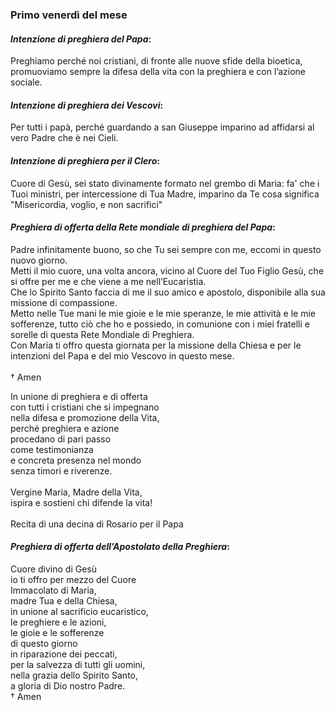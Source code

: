 
### Primo venerdì del mese

#### *Intenzione di preghiera del Papa*:
Preghiamo perché noi cristiani, di fronte alle nuove sfide della bioetica, promuoviamo sempre la difesa della vita con la preghiera e con l’azione sociale.

#### *Intenzione di preghiera dei Vescovi*:
Per tutti i papà, perché guardando a san Giuseppe imparino ad affidarsi al vero Padre che è nei Cieli.

#### *Intenzione di preghiera per il Clero*:
Cuore di Gesù, sei stato divinamente formato nel grembo di Maria: fa' che i Tuoi ministri, per intercessione di Tua Madre, imparino da Te cosa significa "Misericordia, voglio, e non sacrifici"

#### *Preghiera di offerta della Rete mondiale di preghiera del Papa*:
Padre infinitamente buono, so che Tu sei sempre con me, eccomi in questo nuovo giorno.<br>Metti il mio cuore, una volta ancora, vicino al Cuore del Tuo Figlio Gesù, che si offre per me e che viene a me nell’Eucaristia.<br>Che lo Spirito Santo faccia di me il suo amico e apostolo, disponibile alla sua missione di compassione.<br>Metto nelle Tue mani le mie gioie e le mie speranze, le mie attività e le mie sofferenze, tutto ciò che ho e possiedo, in comunione con i miei fratelli e sorelle di questa Rete Mondiale di Preghiera.<br>Con Maria ti offro questa giornata per la missione della Chiesa e per le intenzioni del Papa e del mio Vescovo in questo mese.<br><br>† Amen

In unione di preghiera e di offerta<br>con tutti i cristiani che si impegnano<br>nella difesa e promozione della Vita,<br>perché preghiera e azione<br>procedano di pari passo<br>come testimonianza<br>e concreta presenza nel mondo<br>senza timori e riverenze.<br><br>Vergine Maria, Madre della Vita,<br>ispira e sostieni chi difende la vita!<br><br>Recita di una decina di Rosario per il Papa

#### *Preghiera di offerta dell’Apostolato della Preghiera*:
Cuore divino di Gesù<br>io ti offro per mezzo del Cuore<br>Immacolato di Maria,<br>madre Tua e della Chiesa,<br>in unione al sacrificio eucaristico,<br>le preghiere e le azioni,<br>le gioie e le sofferenze<br>di questo giorno<br>in riparazione dei peccati,<br>per la salvezza di tutti gli uomini,<br>nella grazia dello Spirito Santo,<br>a gloria di Dio nostro Padre.<br>† Amen